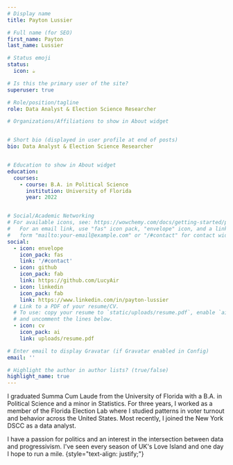 ```yaml
---
# Display name
title: Payton Lussier

# Full name (for SEO)
first_name: Payton
last_name: Lussier

# Status emoji
status:
  icon: ☕️

# Is this the primary user of the site?
superuser: true

# Role/position/tagline
role: Data Analyst & Election Science Researcher

# Organizations/Affiliations to show in About widget


# Short bio (displayed in user profile at end of posts)
bio: Data Analyst & Election Science Researcher


# Education to show in About widget
education:
  courses:
    - course: B.A. in Political Science
      institution: University of Florida
      year: 2022


# Social/Academic Networking
# For available icons, see: https://wowchemy.com/docs/getting-started/page-builder/#icons
#   For an email link, use "fas" icon pack, "envelope" icon, and a link in the
#   form "mailto:your-email@example.com" or "/#contact" for contact widget.
social:
  - icon: envelope
    icon_pack: fas
    link: '/#contact'
  - icon: github
    icon_pack: fab
    link: https://github.com/LucyAir
  - icon: linkedin
    icon_pack: fab
    link: https://www.linkedin.com/in/payton-lussier
  # Link to a PDF of your resume/CV.
  # To use: copy your resume to `static/uploads/resume.pdf`, enable `ai` icons in `params.yaml`,
  # and uncomment the lines below.
  - icon: cv
    icon_pack: ai
    link: uploads/resume.pdf

# Enter email to display Gravatar (if Gravatar enabled in Config)
email: ''

# Highlight the author in author lists? (true/false)
highlight_name: true
---
```


I graduated Summa Cum Laude from the University of Florida with a B.A. in Political Science and a minor in Statistics. For three years, I worked as a member of the Florida Election Lab where I studied 
patterns in voter turnout and behavior across the United States. Most recently, I joined the New York DSCC
as a data analyst.

I have a passion for politics and an interest in the intersection between data and progressivism. I've seen every season of UK's Love Island and one day I hope to run a mile. 
{style="text-align: justify;"}
